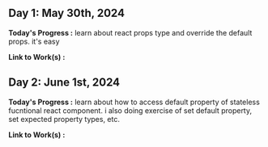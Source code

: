 ## Day 1: May 30th, 2024

**Today's Progress :** learn about react props type and override the default props. it's easy

**Link to Work(s) :**

## Day 2: June 1st, 2024

**Today's Progress :** learn about how to access default property of stateless fucntional react component. i also doing exercise of set default property, set expected property types, etc.

**Link to Work(s) :**
